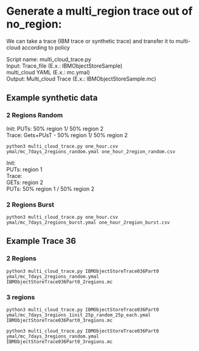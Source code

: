 # Generate a multi_region trace out of no_region:<br>

We can take a trace (IBM trace or synthetic trace) and transfer it to multi-cloud according to policy

Script name: multi_cloud_trace.py<br>
Input: Trace_file (E.x.: IBMObjectStoreSample)<br>
       multi_cloud YAML (E.x.: mc.ymal) <br>
Output: Multi_cloud Trace (E.x.: IBMObjectStoreSample.mc)<br>

## Example synthetic data
### 2 Regions Random 

Init: PUTs: 50% region 1/ 50% region 2 <br>
Trace: Gets+PUsT - 50% region 1/ 50% region 2 <br>

```
python3 multi_cloud_trace.py one_hour.csv ymal/mc_7days_2regions_random.ymal one_hour_2region_random.csv

```
Init:<br>
PUTs: region 1<br>
Trace:<br>
GETs: region 2<br>
PUTs: 50% region 1 / 50% region 2<br>

### 2 Regions Burst
```
python3 multi_cloud_trace.py one_hour.csv ymal/mc_7days_2regions_burst.ymal one_hour_2region_burst.csv
``` 

## Example Trace 36 

### 2 Regions 

```
python3 multi_cloud_trace.py IBMObjectStoreTrace036Part0   ymal/mc_7days_2regions_random.ymal IBMObjectStoreTrace036Part0_2regions.mc
```

### 3 regions 
```
python3 multi_cloud_trace.py IBMObjectStoreTrace036Part0  ymal/mc_7days_3regions_1init_25p_random_25p_each.ymal IBMObjectStoreTrace036Part0_3regions.mc
```

```
python3 multi_cloud_trace.py IBMObjectStoreTrace036Part0  ymal/mc_7days_3regions_random.ymal IBMObjectStoreTrace036Part0_3regions.mc
```

